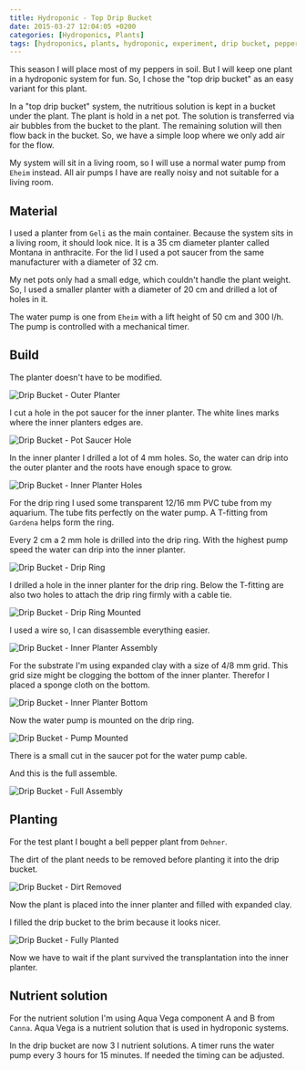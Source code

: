 ```yaml
---
title: Hydroponic - Top Drip Bucket
date: 2015-03-27 12:04:05 +0200
categories: [Hydroponics, Plants]
tags: [hydroponics, plants, hydroponic, experiment, drip bucket, pepper]
---
```


This season I will place most of my peppers in soil.
But I will keep one plant in a hydroponic system for fun.
So, I chose the "top drip bucket" as an easy variant for this plant.

In a "top drip bucket" system, the nutritious solution is kept in a bucket under the plant.
The plant is hold in a net pot.
The solution is transferred via air bubbles from the bucket to the plant.
The remaining solution will then flow back in the bucket.
So, we have a simple loop where we only add air for the flow.

My system will sit in a living room, so I will use a normal water pump from `Eheim` instead.
All air pumps I have are really noisy and not suitable for a living room.

## Material

I used a planter from `Geli` as the main container.
Because the system sits in a living room, it should look nice.
It is a 35 cm diameter planter called Montana in anthracite.
For the lid I used a pot saucer from the same manufacturer with a diameter of 32 cm.

My net pots only had a small edge, which couldn't handle the plant weight.
So, I used a smaller planter with a diameter of 20 cm and drilled a lot of holes in it.

The water pump is one from `Eheim` with a lift height of 50 cm and 300 l/h.
The pump is controlled with a mechanical timer.

## Build

The planter doesn't have to be modified.

![Drip Bucket - Outer Planter](/assets/img/2015-03-27-drip-bucket/2015-03-27-drip-bucket-outer-planter.jpg)

I cut a hole in the pot saucer for the inner planter.
The white lines marks where the inner planters edges are.

![Drip Bucket - Pot Saucer Hole](/assets/img/2015-03-27-drip-bucket/2015-03-27-drip-bucket-pot-saucer-hole.jpg)

In the inner planter I drilled a lot of 4 mm holes.
So, the water can drip into the outer planter and the roots have enough space to grow.

![Drip Bucket - Inner Planter Holes](/assets/img/2015-03-27-drip-bucket/2015-03-27-drip-bucket-inner-planter-holes.jpg)

For the drip ring I used some transparent 12/16 mm PVC tube from my aquarium.
The tube fits perfectly on the water pump.
A T-fitting from `Gardena` helps form the ring.

Every 2 cm a 2 mm hole is drilled into the drip ring.
With the highest pump speed the water can drip into the inner planter.

![Drip Bucket - Drip Ring](/assets/img/2015-03-27-drip-bucket/2015-03-27-drip-bucket-drip-ring.jpg)

I drilled a hole in the inner planter for the drip ring.
Below the T-fitting are also two holes to attach the drip ring firmly with a cable tie.

![Drip Bucket - Drip Ring Mounted](/assets/img/2015-03-27-drip-bucket/2015-03-27-drip-bucket-drip-ring-mounted.jpg)

I used a wire so, I can disassemble everything easier.

![Drip Bucket - Inner Planter Assembly](/assets/img/2015-03-27-drip-bucket/2015-03-27-drip-bucket-inner-planter-assemly.jpg)

For the substrate I'm using expanded clay with a size of 4/8 mm grid.
This grid size might be clogging the bottom of the inner planter.
Therefor I placed a sponge cloth on the bottom.

![Drip Bucket - Inner Planter Bottom](/assets/img/2015-03-27-drip-bucket/2015-03-27-drip-bucket-inner-planter-bottom.jpg)

Now the water pump is mounted on the drip ring.

![Drip Bucket - Pump Mounted](/assets/img/2015-03-27-drip-bucket/2015-03-27-drip-bucket-pump-mounted.jpg)

There is a small cut in the saucer pot for the water pump cable.

And this is the full assemble.

![Drip Bucket - Full Assembly](/assets/img/2015-03-27-drip-bucket/2015-03-27-drip-bucket-full-assembly.jpg)

## Planting

For the test plant I bought a bell pepper plant from `Dehner`.

The dirt of the plant needs to be removed before planting it into the drip bucket.

![Drip Bucket - Dirt Removed](/assets/img/2015-03-27-drip-bucket/2015-03-27-drip-bucket-dirt-removed.jpg)

Now the plant is placed into the inner planter and filled with expanded clay.

I filled the drip bucket to the brim because it looks nicer.

![Drip Bucket - Fully Planted](/assets/img/2015-03-27-drip-bucket/2015-03-27-drip-bucket-fully-planted.jpg)

Now we have to wait if the plant survived the transplantation into the inner planter.

## Nutrient solution

For the nutrient solution I'm using Aqua Vega component A and B from `Canna`.
Aqua Vega is a nutrient solution that is used in hydroponic systems.

In the drip bucket are now 3 l nutrient solutions.
A timer runs the water pump every 3 hours for 15 minutes.
If needed the timing can be adjusted.
